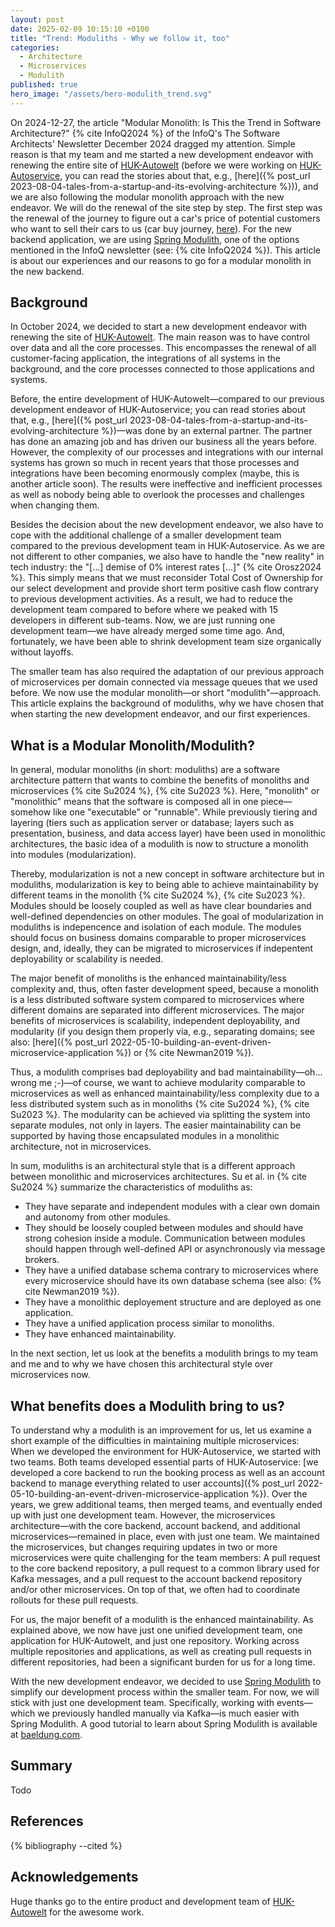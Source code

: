 ```yaml
---
layout: post
date: 2025-02-09 10:15:10 +0100
title: "Trend: Moduliths - Why we follow it, too"
categories:
  - Architecture
  - Microservices
  - Modulith
published: true
hero_image: "/assets/hero-modulith_trend.svg"
---
```

On 2024-12-27, the article "Modular Monolith: Is This the Trend in Software Architecture?" {% cite InfoQ2024 %} of the InfoQ's The Software Architects' Newsletter December 2024 dragged my attention.
Simple reason is that my team and me started a new development endeavor with renewing the entire site of [HUK-Autowelt](https://www.huk-autowelt.de) (before we were working on [HUK-Autoservice](https://www.huk-autoservice.de), you can read the stories about that, e.g., [here]({% post_url 2023-08-04-tales-from-a-startup-and-its-evolving-architecture %})), and we are also following the modular monolith approach with the new endeavor.
We will do the renewal of the site step by step.
The first step was the renewal of the journey to figure out a car's price of potential customers who want to sell their cars to us (car buy journey, [here](https://bewertung.huk-autowelt.de)).
For the new backend application, we are using [Spring Modulith](https://spring.io/projects/spring-modulith), one of the options mentioned in the InfoQ newsletter (see: {% cite InfoQ2024 %}).
This article is about our experiences and our reasons to go for a modular monolith in the new backend.

## Background

In October 2024, we decided to start a new development endeavor with renewing the site of [HUK-Autowelt](https://www.huk-autowelt.de).
The main reason was to have control over data and all the core processes.
This encompasses the renewal of all customer-facing application, the integrations of all systems in the background, and the core processes connected to those applications and systems.

Before, the entire development of HUK-Autowelt—compared to our previous development endeavor of HUK-Autoservice; you can read stories about that, e.g., [here]({% post_url 2023-08-04-tales-from-a-startup-and-its-evolving-architecture %})—was done by an external partner.
The partner has done an amazing job and has driven our business all the years before.
However, the complexity of our processes and integrations with our internal systems has grown so much in recent years that those processes and integrations have been becoming enormously complex (maybe, this is another article soon).
The results were ineffective and inefficient processes as well as nobody being able to overlook the processes and challenges when changing them.

Besides the decision about the new development endeavor, we also have to cope with the additional challenge of a smaller development team compared to the previous development team in HUK-Autoservice.
As we are not different to other companies, we also have to handle the "new reality" in tech industry: the "[...] demise of 0% interest rates [...]" {% cite Orosz2024 %}.
This simply means that we must reconsider Total Cost of Ownership for our select development and provide short term positive cash flow contrary to previous development activities.
As a result, we had to reduce the development team compared to before where we peaked with 15 developers in different sub-teams.
Now, we are just running one development team—we have already merged some time ago.
And, fortunately, we have been able to shrink development team size organically without layoffs.

The smaller team has also required the adaptation of our previous approach of microservices per domain connected via message queues that we used before.
We now use the modular monolith—or short "modulith"—approach.
This article explains the background of moduliths, why we have chosen that when starting the new development endeavor, and our first experiences.

## What is a Modular Monolith/Modulith?

In general, modular monoliths (in short: moduliths) are a software architecture pattern that wants to combine the benefits of monoliths and microservices {% cite Su2024 %}, {% cite Su2023 %}.
Here, "monolith" or "monolithic" means that the software is composed all in one piece—somehow like one "executable" or "runnable".
While previously tiering and layering (tiers such as application server or database; layers such as presentation, business, and data access layer) have been used in monolithic architectures, the basic idea of a modulith is now to structure a monolith into modules (modularization).

Thereby, modularization is not a new concept in software architecture but in moduliths, modularization is key to being able to achieve maintainability by different teams in the monolith {% cite Su2024 %}, {% cite Su2023 %}.
Modules should be loosely coupled as well as have clear boundaries and well-defined dependencies on other modules.
The goal of modularization in moduliths is indepencence and isolation of each module.
The modules should focus on business domains comparable to proper microservices design, and, ideally, they can be migrated to microservices if indepentent deployability or scalability is needed.

The major benefit of monoliths is the enhanced maintainability/less complexity and, thus, often faster development speed, because a monolith is a less distributed software system compared to microservices where different domains are separated into different microservices.
The major benefits of microservices is scalability, independent deployability, and modularity (if you design them properly via, e.g., separating domains; see also: [here]({% post_url 2022-05-10-building-an-event-driven-microservice-application %}) or {% cite Newman2019 %}).

Thus, a modulith comprises bad deployability and bad maintainability—oh... wrong me ;-)—of course, we want to achieve modularity comparable to microservices as well as enhanced maintainability/less complexity due to a less distributed system such as in monoliths {% cite Su2024 %}, {% cite Su2023 %}.
The modularity can be achieved via splitting the system into separate modules, not only in layers.
The easier maintainability can be supported by having those encapsulated modules in a monolithic architecture, not in microservices.

In sum, moduliths is an architectural style that is a different approach between monolithic and microservices architectures.
Su et al. in {% cite Su2024 %} summarize the characteristics of moduliths as:
 * They have separate and independent modules with a clear own domain and autonomy from other modules.
 * They should be loosely coupled between modules and should have strong cohesion inside a module. Communication between modules should happen through well-defined API or asynchronously via message brokers.
 * They have a unified database schema contrary to microservices where every microservice should have its own database schema (see also: {% cite Newman2019 %}).
 * They have a monolithic deployement structure and are deployed as one application.
 * They have a unified application process similar to monoliths.
 * They have enhanced maintainability.

In the next section, let us look at the benefits a modulith brings to my team and me and to why we have chosen this architectural style over microservices now.

## What benefits does a Modulith bring to us?

To understand why a modulith is an improvement for us, let us examine a short example of the difficulties in maintaining multiple microservices:
When we developed the environment for HUK-Autoservice, we started with two teams.
Both teams developed essential parts of HUK-Autoservice: [we developed a core backend to run the booking process as well as an account backend to manage everything related to user accounts]({% post_url 2022-05-10-building-an-event-driven-microservice-application %}).
Over the years, we grew additional teams, then merged teams, and eventually ended up with just one development team.
However, the microservices architecture—with the core backend, account backend, and additional microservices—remained in place, even with just one team.
We maintained the microservices, but changes requiring updates in two or more microservices were quite challenging for the team members: A pull request to the core backend repository, a pull request to a common library used for Kafka messages, and a pull request to the account backend repository and/or other microservices.
On top of that, we often had to coordinate rollouts for these pull requests.

For us, the major benefit of a modulith is the enhanced maintainability.
As explained above, we now have just one unified development team, one application for HUK-Autowelt, and just one repository.
Working across multiple repositories and applications, as well as creating pull requests in different repositories, had been a significant burden for us for a long time.

With the new development endeavor, we decided to use [Spring Modulith](https://spring.io/projects/spring-modulith) to simplify our development process within the smaller team.
For now, we will stick with just one development team.
Specifically, working with events—which we previously handled manually via Kafka—is much easier with Spring Modulith.
A good tutorial to learn about Spring Modulith is available at [baeldung.com](https://www.baeldung.com/spring-modulith).

## Summary

Todo

## References

{% bibliography --cited %}

## Acknowledgements

Huge thanks go to the entire product and development team of [HUK-Autowelt](https://www.huk-autowelt.de) for the awesome work.